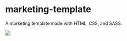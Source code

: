  # marketing-template 
 A marketing template made with HTML, CSS, and SASS.

![](
        https://github.com/BradFabian/marketing-template/blob/master/public/images/websitetour.gif
      )
